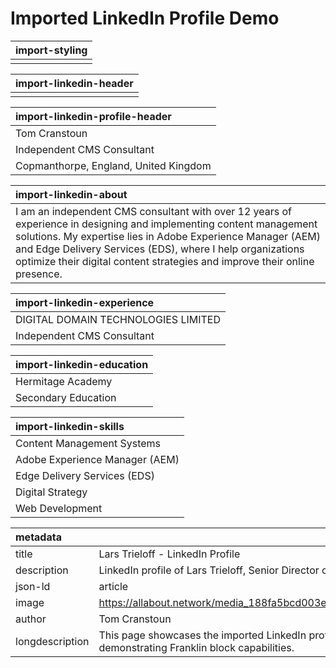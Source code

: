# Imported LinkedIn Profile Demo

| import-styling |
| :---- |
| |

| import-linkedin-header |
| :---- |
| |

| import-linkedin-profile-header |
| :---- |
| Tom Cranstoun |
| Independent CMS Consultant |
| Copmanthorpe, England, United Kingdom |

| import-linkedin-about |
| :---- |
| I am an independent CMS consultant with over 12 years of experience in designing and implementing content management solutions. My expertise lies in Adobe Experience Manager (AEM) and Edge Delivery Services (EDS), where I help organizations optimize their digital content strategies and improve their online presence. |

| import-linkedin-experience |
| :---- |
| DIGITAL DOMAIN TECHNOLOGIES LIMITED |
| Independent CMS Consultant |

| import-linkedin-education |
| :---- |
| Hermitage Academy |
| Secondary Education |

| import-linkedin-skills |
| :---- |
| Content Management Systems |
| Adobe Experience Manager (AEM) |
| Edge Delivery Services (EDS) |
| Digital Strategy |
| Web Development |

| metadata |  |
| :---- | :---- |
| title | Lars Trieloff - LinkedIn Profile |
| description | LinkedIn profile of Lars Trieloff, Senior Director of Strategy & Product at Adobe |
| json-ld | article |
| image | https://allabout.network/media_188fa5bcd003e5a2d56e7ad3ca233300c9e52f1e5.png |
| author | Tom Cranstoun |
| longdescription | This page showcases the imported LinkedIn profile design for Lars Trieloff, demonstrating Franklin block capabilities. |
